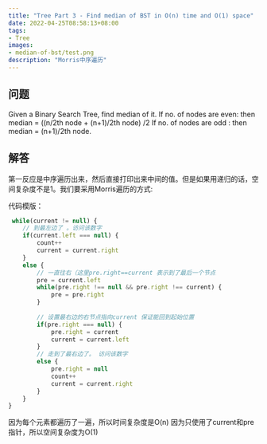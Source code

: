 ```yaml
---
title: "Tree Part 3 - Find median of BST in O(n) time and O(1) space"
date: 2022-04-25T08:58:13+08:00
tags:
- Tree
images:
- median-of-bst/test.png
description: "Morris中序遍历"
---
```



## 问题

Given a Binary Search Tree, find median of it. 
If no. of nodes are even: then median = ((n/2th node + (n+1)/2th node) /2 
If no. of nodes are odd : then median = (n+1)/2th node.

## 解答

第一反应是中序遍历出来，然后直接打印出来中间的值。但是如果用递归的话，空间复杂度不是1。我们要采用Morris遍历的方式:

代码模版：

``` ts
 while(current != null) {
    // 到最左边了 。访问该数字
    if(current.left === null) {
        count++
        current = current.right
    }
    else {
        // 一直往右（这里pre.right==current 表示到了最后一个节点
        pre = current.left
        while(pre.right !== null && pre.right !== current) {
            pre = pre.right
        }
        
        // 设置最右边的右节点指向current 保证能回到起始位置
        if(pre.right === null) {
            pre.right = current
            current = current.left
        }
        // 走到了最右边了。 访问该数字
        else {
            pre.right = null
            count++
            current = current.right
        }
    }
}
```

因为每个元素都遍历了一遍，所以时间复杂度是O(n)
因为只使用了current和pre指针，所以空间复杂度为O(1)